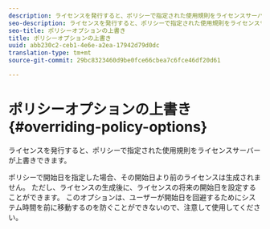 ```yaml
---
description: ライセンスを発行すると、ポリシーで指定された使用規則をライセンスサーバーが上書きできます。
seo-description: ライセンスを発行すると、ポリシーで指定された使用規則をライセンスサーバーが上書きできます。
seo-title: ポリシーオプションの上書き
title: ポリシーオプションの上書き
uuid: abb230c2-ceb1-4e6e-a2ea-17942d79d0dc
translation-type: tm+mt
source-git-commit: 29bc8323460d9be0fce66cbea7c6fce46df20d61

---
```



# ポリシーオプションの上書き{#overriding-policy-options}

ライセンスを発行すると、ポリシーで指定された使用規則をライセンスサーバーが上書きできます。

ポリシーで開始日を指定した場合、その開始日より前のライセンスは生成されません。 ただし、ライセンスの生成後に、ライセンスの将来の開始日を設定することができます。 このオプションは、ユーザーが開始日を回避するためにシステム時間を前に移動するのを防ぐことができないので、注意して使用してください。
